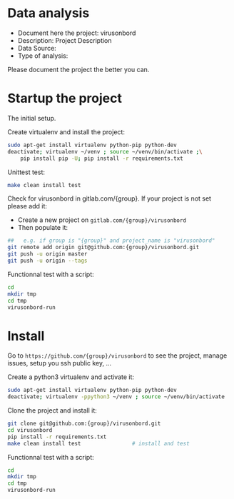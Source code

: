 # Data analysis
- Document here the project: virusonbord
- Description: Project Description
- Data Source:
- Type of analysis:

Please document the project the better you can.

# Startup the project

The initial setup.

Create virtualenv and install the project:
```bash
sudo apt-get install virtualenv python-pip python-dev
deactivate; virtualenv ~/venv ; source ~/venv/bin/activate ;\
    pip install pip -U; pip install -r requirements.txt
```

Unittest test:
```bash
make clean install test
```

Check for virusonbord in gitlab.com/{group}.
If your project is not set please add it:

- Create a new project on `gitlab.com/{group}/virusonbord`
- Then populate it:

```bash
##   e.g. if group is "{group}" and project_name is "virusonbord"
git remote add origin git@github.com:{group}/virusonbord.git
git push -u origin master
git push -u origin --tags
```

Functionnal test with a script:

```bash
cd
mkdir tmp
cd tmp
virusonbord-run
```

# Install

Go to `https://github.com/{group}/virusonbord` to see the project, manage issues,
setup you ssh public key, ...

Create a python3 virtualenv and activate it:

```bash
sudo apt-get install virtualenv python-pip python-dev
deactivate; virtualenv -ppython3 ~/venv ; source ~/venv/bin/activate
```

Clone the project and install it:

```bash
git clone git@github.com:{group}/virusonbord.git
cd virusonbord
pip install -r requirements.txt
make clean install test                # install and test
```
Functionnal test with a script:

```bash
cd
mkdir tmp
cd tmp
virusonbord-run
```
